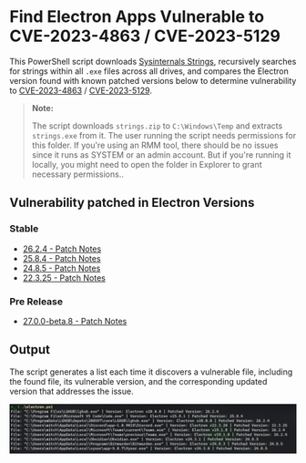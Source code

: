 # Find Electron Apps Vulnerable to CVE-2023-4863 / CVE-2023-5129

This PowerShell script downloads [Sysinternals Strings](https://learn.microsoft.com/en-us/sysinternals/downloads/strings), recursively searches for strings within all `.exe` files across all drives, and compares the Electron version found with known patched versions below to determine vulnerability to [CVE-2023-4863](https://nvd.nist.gov/vuln/detail/CVE-2023-4863) / [CVE-2023-5129](https://nvd.nist.gov/vuln/detail/CVE-2023-5129).

> **Note:**
> 
> The script downloads `strings.zip` to `C:\Windows\Temp` and extracts `strings.exe` from it. The user running the script needs permissions for this folder. If you're using an RMM tool, there should be no issues since it runs as SYSTEM or an admin account. But if you're running it locally, you might need to open the folder in Explorer to grant necessary permissions..

## Vulnerability patched in Electron Versions

### Stable

* [26.2.4 - Patch Notes](https://releases.electronjs.org/release/v26.2.4)
* [25.8.4 - Patch Notes](https://releases.electronjs.org/release/v25.8.4)
* [24.8.5 - Patch Notes](https://releases.electronjs.org/release/v24.8.5)
* [22.3.25 - Patch Notes](https://releases.electronjs.org/release/v22.3.25)

### Pre Release

* [27.0.0-beta.8 - Patch Notes](https://releases.electronjs.org/release/v27.0.0-beta.8)

## Output

The script generates a list each time it discovers a vulnerable file, including the found file, its vulnerable version, and the corresponding updated version that addresses the issue.

![Search Results](img/image.png)
